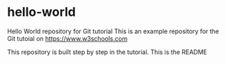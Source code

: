 # hello-world
Hello World repository for Git tutorial
This is an example repository for the Git tutoial on https://www.w3schools.com

This repository is built step by step in the tutorial.
This is the README
